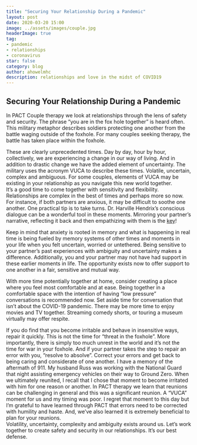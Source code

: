```yaml
---
title: "Securing Your Relationship During a Pandemic"
layout: post
date: 2020-03-20 15:00
image: ../assets/images/couple.jpg
headerImage: true
tag:
- pandemic
- relationships
- coronavirus
star: false
category: blog
author: ahowelmhc
description: relationships and love in the midst of COVID19 
---
```


## Securing Your Relationship During a Pandemic

In PACT Couple therapy we look at relationships through the lens of safety and security.  The phrase  “you are in the fox hole together” is heard often.  This military metaphor describes soldiers protecting one another from the battle waging outside of the foxhole.  For many couples seeking therapy, the battle has taken place within the foxhole.

These are clearly unprecedented times.  Day by day, hour by hour, collectively, we are experiencing a change in our way of living.  And in addition to drastic change we have the added element of uncertainty.  The military uses the acronym VUCA to describe these times.  Volatile, uncertain, complex and ambiguous. For some couples, elements of VUCA may be existing in your relationship as you navigate this new world together.  
It’s a good time to come together with sensitivity and flexibility.  Relationships are complex in the best of times and perhaps more so now.   For instance, if both partners are anxious, it may be difficult to soothe one another.  One practical tip is to take turns.  Dr. Harville Hendrix’s conscious dialogue can be a wonderful tool in these moments.  Mirroring your partner’s narrative, reflecting it back and then empathizing with them is the [key](https://www.oprah.com/relationships/intentional-dialogue-exercise-the-steps/all)!  

Keep in mind that anxiety is rooted in memory and what is happening in real time is being fueled by memory systems of other times and moments in your life when you felt uncertain, worried or untethered.  Being sensitive to your partner’s past experiences with ambiguity and uncertainty makes a difference.    Additionally, you and your partner may not have had support in these earlier moments in life.  The opportunity exists now to offer support to one another in a fair, sensitive and mutual way.  

With more time potentially together at home, consider creating a place where you feel most comfortable and at ease.  Being together in a comfortable space with the intention of having “low pressure” conversations is recommended now.  Set aside time for conversation that isn’t about the COVID-19 pandemic.  There may be more time to enjoy movies and TV together.  Streaming comedy shorts, or touring a museum virtually may offer respite.

If you do find that you become irritable and behave in insensitive ways, repair it quickly.  This is not the time for “threat in the foxhole”.  More importantly, there is simply too much unrest in the world and it’s not the time for war in your foxhole.  And if your partner takes the step to repair an error with you, “resolve to absolve”.  Correct your errors and get back to being caring and considerate of one another. 
I have a memory of the aftermath of 911.  My husband Russ was working with the National Guard that night assisting emergency vehicles on their way to Ground Zero.  When we ultimately reunited, I recall that I chose that moment to become irritated with him for one reason or another.  In PACT therapy we learn that reunions can be challenging in general and this was a significant reunion.  A “VUCA” moment for us and my timing was poor.  I regret that moment to this day but I’m grateful to have learned through PACT that errors need to be corrected with humility and haste.  And, we’ve also learned it is extremely beneficial to plan for your reunions.   
Volatility, uncertainty, complexity and ambiguity exists around us.  Let’s work together to create safety and security in our relationships.  It’s our best defense. 
